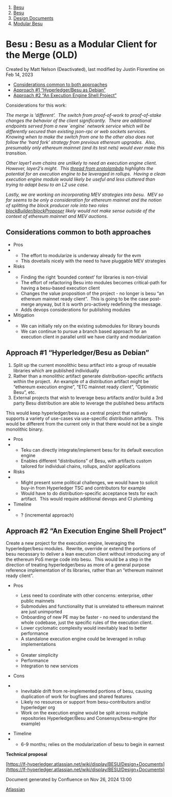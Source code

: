1. [Besu](index.html)
2. [Besu](Besu_22151173.html)
3. [Design Documents](Design-Documents_22153916.html)
4. [Modular Besu](Modular-Besu_22155011.html)

# Besu : Besu as a Modular Client for the Merge (OLD)

Created by Matt Nelson (Deactivated), last modified by Justin Florentine on Feb 14, 2023

- [Considerations common to both approaches](#BesuasaModularClientfortheMerge%28OLD%29-Considerationscommontobothapproaches)
- [Approach #1 “Hyperledger/Besu as Debian”](#BesuasaModularClientfortheMerge%28OLD%29-Approach%231%E2%80%9CHyperledger/BesuasDebian%E2%80%9D)
- [Approach #2 “An Execution Engine Shell Project”](#BesuasaModularClientfortheMerge%28OLD%29-Approach%232%E2%80%9CAnExecutionEngineShellProject%E2%80%9D)

Considerations for this work: 

*The merge is ‘different’.  The switch from proof-of-work to proof-of-stake changes the behavior of the client significantly.  There are additional endpoints served from a new \`engine\` network service which will be differently secured than existing json-rpc or web sockets services.  Knowing when to make the switch from one to the other also does not follow the ‘hard fork’ strategy from previous ethereum upgrades.  Also, presumably only ethereum mainnet (and its test nets) would ever make this transition.*

*Other layer1 evm chains are unlikely to need an execution engine client.  However, layer2’s might.  This* [*thread from protolambda*](https://docs.google.com/document/d/1LqtQcjxx5smMF43qvkbwp3Q1dNkTev1KB0BzvbE7dSI/edit) *highlights the potential for an execution engine to be leveraged in rollups.  Having a clean execution engine module would likely be useful and less cluttered than trying to adapt besu to an L2 use case.*  

*Lastly, we are working on incorporating MEV strategies into besu.  MEV so far seems to be only a consideration for ethereum mainnet and the notion of splitting the block producer role into two roles* [*blockBuilder/blockProposer*](https://ethresear.ch/t/proposer-block-builder-separation-friendly-fee-market-designs/9725) *likely would not make sense outside of the context of ethereum mainnet and MEV auctions.*  

## **Considerations common to both approaches**

- Pros
- - The effort to modularize is underway already for the evm
  - This dovetails nicely with the need to have pluggable MEV strategies
- Risks
- - Finding the right ‘bounded context’ for libraries is non-trivial
  - The effort of refactoring Besu into modules becomes critical-path for having a besu-based execution client
  - Changes the value proposition of the project - no longer is besu “an ethereum mainnet ready client”.  This is going to be the case post-merge anyway, but it is worth pro-actively redefining the message.
  - Adds devops considerations for publishing modules
- Mitigation
- - We can initially rely on the existing submodules for library bounds
  - We can continue to pursue a branch based approach for an execution client in parallel until we have clarity and modularization

## **Approach #1 “Hyperledger/Besu as Debian”**

1. Split up the current monolithic besu artifact into a group of reusable libraries which are published individually
2. Rather than a monolithic artifact generate distribution-specific artifacts within the project.  An example of a distribution artifact might be “ethereum execution engine”, “ETC mainnet ready client”, “Optimistic Besu”, etc.
3. External projects that wish to leverage besu artifacts and/or build a 3rd party Besu distribution are able to leverage the published besu artifacts

This would keep hyperledger/besu as a central project that natively supports a variety of use-cases via use-specific distribution artifacts.  This would be different from the current only in that there would not be a single monolithic binary.

- Pros
- - Teku can directly integrate/implement besu for its default execution engine
  - Enables different “distributions” of Besu, with artifacts custom tailored for individual chains, rollups, and/or applications
- Risks
- - Might present some political challenges, we would have to solicit buy-in from Hyperledger TSC and contributors for example
  - Would have to do distribution-specific acceptance tests for each artifact.  This would require additional devops and CI plumbing
- Timeline
- - ? (incremental approach)

## **Approach #2 “An Execution Engine Shell Project”**

Create a new project for the execution engine, leveraging the hyperledger/besu modules.  Rewrite, override or extend the portions of besu necessary to deliver a lean execution client without introducing any of the ethereum PoS merge code into besu.  This would be a step in the direction of treating hyperledger/besu as more of a general purpose reference implementation of its libraries, rather than an “ethereum mainnet ready client”.

- Pros
  
  - Less need to coordinate with other concerns: enterprise, other public mainnets
  - Submodules and functionality that is unrelated to ethereum mainnet are just unimported
  - Onboarding of new PE may be faster - no need to understand the whole codebase, just the specific rules of the execution client.
  
  <!--THE END-->
  
  - Lower cyclomatic complexity would inevitably lead to better performance
  
  <!--THE END-->
  
  - A standalone execution engine could be leveraged in rollup implementations
  
  <!--THE END-->
- - Greater simplicity
  - Performance
  - Integration to new services
- Cons
- - Inevitable drift from re-implemented portions of besu, causing duplication of work for bugfixes and shared features
  - Likely no resources or support from besu-contributors and/or hyperledger org
  - Work on the execution engine would be split across multiple repositories Hyperledger/Besu and Consensys/besu-engine (for example)

<!--THE END-->

- Timeline
- - 6-9 months; relies on the modularization of besu to begin in earnest

**Technical proposal**

[https://lf-hyperledger.atlassian.net/wiki/display/BESU/Design+Documents](https://lf-hyperledger.atlassian.net/wiki/display/BESU/Design+Documents)

Document generated by Confluence on Nov 26, 2024 13:00

[Atlassian](http://www.atlassian.com/)
